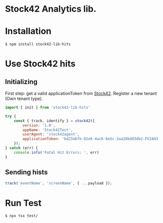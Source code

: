 # Stock42 Analytics lib.

# Installation

```bash
$ npm install stock42-lib-hits
```

# Use Stock42 hits

## Initializing
First step: get a valid applicationToken from [Stock42](https://stock42.com). Register a new tenant (Own tenant type).

```javascript
import { init } from 'stock42-lib-hits'

try {
	const { track, identify } = stock42({
		version: '1.0',
		appName: 'Stock42Test',
		userAgent: 'stock42agent',
		applicationToken: 'bd23a6fb-02e6-4ac6-8e5c-2aa28bd83db2-FV2AH3'
	});
} catch (err) {
	console.info('Fatal Hit Errors: ', err)
}
```

## Sending hists

```javascript
track('eventName', 'screenName', { ...payload });

```


# Run Test
```bash
$ npx tsx test/
```